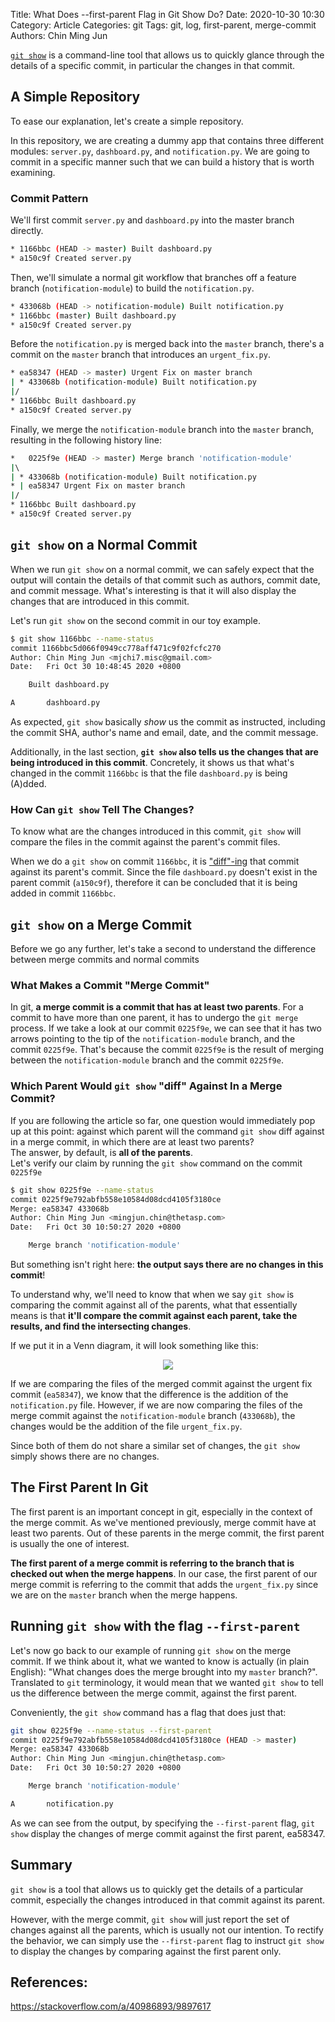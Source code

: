 Title: What Does --first-parent Flag in Git Show Do?
Date: 2020-10-30 10:30
Category: Article
Categories: git
Tags: git, log, first-parent, merge-commit
Authors: Chin Ming Jun

[`git show`](https://git-scm.com/docs/git-show) is a command-line tool that allows us to quickly glance through the details of a specific commit, in particular the changes in that commit.

## A Simple Repository
To ease our explanation, let's create a simple repository. 

In this repository, we are creating a dummy app that contains three different modules: `server.py`, `dashboard.py`, and `notification.py`. We are going to commit in a specific manner such that we can build a history that is worth examining.

### Commit Pattern
We'll first commit `server.py` and `dashboard.py` into the master branch directly. 
```bash
* 1166bbc (HEAD -> master) Built dashboard.py
* a150c9f Created server.py
```
Then, we'll simulate a normal git workflow that branches off a feature branch (`notification-module`) to build the `notification.py`. 
```bash
* 433068b (HEAD -> notification-module) Built notification.py
* 1166bbc (master) Built dashboard.py
* a150c9f Created server.py
```
Before the `notification.py` is merged back into the `master` branch, there's a commit on the `master` branch that introduces an `urgent_fix.py`. 
```bash
* ea58347 (HEAD -> master) Urgent Fix on master branch
| * 433068b (notification-module) Built notification.py
|/  
* 1166bbc Built dashboard.py
* a150c9f Created server.py
```
Finally, we merge the `notification-module` branch into the `master` branch, resulting in the following history line:
```bash
*   0225f9e (HEAD -> master) Merge branch 'notification-module'
|\  
| * 433068b (notification-module) Built notification.py
* | ea58347 Urgent Fix on master branch
|/  
* 1166bbc Built dashboard.py
* a150c9f Created server.py
```

## `git show` on a Normal Commit
When we run `git show` on a normal commit, we can safely expect that the output will contain the details of that commit such as authors, commit date, and commit message. What's interesting is that it will also display the changes that are introduced in this commit.  

Let's run `git show` on the second commit in our toy example. 
```bash
$ git show 1166bbc --name-status
commit 1166bbc5d066f0949cc778aff471c9f02fcfc270
Author: Chin Ming Jun <mjchi7.misc@gmail.com>
Date:   Fri Oct 30 10:48:45 2020 +0800

    Built dashboard.py

A       dashboard.py
```
As expected, `git show` basically *show* us the commit as instructed, including the commit SHA, author's name and email, date, and the commit message.  

Additionally, in the last section, **`git show` also tells us the changes that are being introduced in this commit**. Concretely, it shows us that what's changed in the commit `1166bbc` is that the file `dashboard.py` is being (A)dded.  

### How Can `git show` Tell The Changes?
To know what are the changes introduced in this commit, `git show` will compare the files in the commit against the parent's commit files.

When we do a `git show` on commit `1166bbc`, it is ["diff"-ing](https://git-scm.com/docs/git-diff) that commit against its parent's commit. Since the file `dashboard.py` doesn't exist in the parent commit (`a150c9f`), therefore it can be concluded that it is being added in commit `1166bbc`.

## `git show` on a Merge Commit
Before we go any further, let's take a second to understand the difference between merge commits and normal commits
### What Makes a Commit "Merge Commit"
In git, **a merge commit is a commit that has at least two parents**. For a commit to have more than one parent, it has to undergo the `git merge` process. If we take a look at our commit `0225f9e`, we can see that it has two arrows pointing to the tip of the `notification-module` branch, and the commit `0225f9e`. That's because the commit `0225f9e` is the result of merging between the `notification-module` branch and the commit `0225f9e`. 

### Which Parent Would `git show` "diff" Against In a Merge Commit?
If you are following the article so far, one question would immediately pop up at this point: against which parent will the command `git show` diff against in a merge commit, in which there are at least two parents?  
The answer, by default, is **all of the parents**.  
Let's verify our claim by running the `git show` command on the commit `0225f9e`
```bash
$ git show 0225f9e --name-status
commit 0225f9e792abfb558e10584d08dcd4105f3180ce
Merge: ea58347 433068b
Author: Chin Ming Jun <mingjun.chin@thetasp.com>
Date:   Fri Oct 30 10:50:27 2020 +0800

    Merge branch 'notification-module'

```
But something isn't right here: **the output says there are no changes in this commit**!  

To understand why, we'll need to know that when we say `git show` is comparing the commit against all of the parents, what that essentially means is that **it'll compare the commit against each parent, take the results, and find the intersecting changes**.  

If we put it in a Venn diagram, it will look something like this:  

<div style="text-align:center"><img src="{attach}images/git-first-parent/git-first-parent-changes-intersection.png"/></div>  

If we are comparing the files of the merged commit against the urgent fix commit (`ea58347`), we know that the difference is the addition of the `notification.py` file. However, if we are now comparing the files of the merge commit against the `notification-module` branch (`433068b`), the changes would be the addition of the file `urgent_fix.py`.  

Since both of them do not share a similar set of changes, the `git show` simply shows there are no changes.

## The First Parent In Git
The first parent is an important concept in git, especially in the context of the merge commit. As we've mentioned previously, merge commit have at least two parents. Out of these parents in the merge commit, the first parent is usually the one of interest.  

**The first parent of a merge commit is referring to the branch that is checked out when the merge happens**. In our case, the first parent of our merge commit is referring to the commit that adds the `urgent_fix.py` since we are on the `master` branch when the merge happens.

## Running `git show` with the flag `--first-parent`
Let's now go back to our example of running `git show` on the merge commit. If we think about it, what we wanted to know is actually (in plain English): "What changes does the merge brought into my `master` branch?". Translated to `git` terminology, it would mean that we wanted `git show` to tell us the difference between the merge commit, against the first parent. 

Conveniently, the `git show` command has a flag that does just that:
```bash
git show 0225f9e --name-status --first-parent
commit 0225f9e792abfb558e10584d08dcd4105f3180ce (HEAD -> master)
Merge: ea58347 433068b
Author: Chin Ming Jun <mingjun.chin@thetasp.com>
Date:   Fri Oct 30 10:50:27 2020 +0800

    Merge branch 'notification-module'

A       notification.py
```

As we can see from the output, by specifying the `--first-parent` flag, `git show` display the changes of merge commit against the first parent, ea58347.

## Summary
`git show` is a tool that allows us to quickly get the details of a particular commit, especially the changes introduced in that commit against its parent. 

However, with the merge commit, `git show` will just report the set of changes against all the parents, which is usually not our intention. To rectify the behavior, we can simply use the `--first-parent` flag to instruct `git show` to display the changes by comparing against the first parent only.

## References:
https://stackoverflow.com/a/40986893/9897617